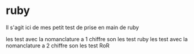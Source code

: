 # ruby

Il s'agit ici de mes petit test de prise en main de ruby

les test avec la nomanclature a 1 chiffre son les test ruby
les test avec la nomanclature a 2 chiffre son les test RoR